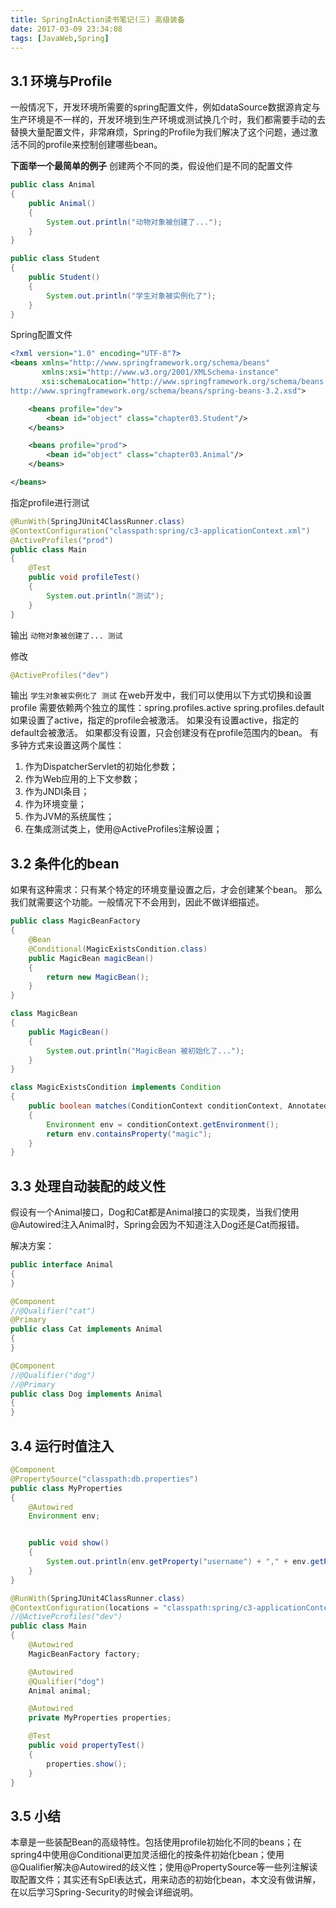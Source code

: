 ```yaml
---
title: SpringInAction读书笔记(三) 高级装备 
date: 2017-03-09 23:34:08
tags: [JavaWeb,Spring]
---
```



## 3.1 环境与Profile
一般情况下，开发环境所需要的spring配置文件，例如dataSource数据源肯定与生产环境是不一样的，开发环境到生产环境或测试换几个时，我们都需要手动的去替换大量配置文件，非常麻烦，Spring的Profile为我们解决了这个问题，通过激活不同的profile来控制创建哪些bean。

<!--more-->

**下面举一个最简单的例子**
创建两个不同的类，假设他们是不同的配置文件


```java
public class Animal
{
    public Animal()
    {
        System.out.println("动物对象被创建了...");
    }
}

public class Student
{
    public Student()
    {
        System.out.println("学生对象被实例化了");
    }
}

```

Spring配置文件

```xml
<?xml version="1.0" encoding="UTF-8"?>
<beans xmlns="http://www.springframework.org/schema/beans"
       xmlns:xsi="http://www.w3.org/2001/XMLSchema-instance"
       xsi:schemaLocation="http://www.springframework.org/schema/beans
http://www.springframework.org/schema/beans/spring-beans-3.2.xsd">

    <beans profile="dev">
        <bean id="object" class="chapter03.Student"/>
    </beans>

    <beans profile="prod">
        <bean id="object" class="chapter03.Animal"/>
    </beans>

</beans>

```

指定profile进行测试

```java
@RunWith(SpringJUnit4ClassRunner.class)
@ContextConfiguration("classpath:spring/c3-applicationContext.xml")
@ActiveProfiles("prod")
public class Main
{
    @Test
    public void profileTest()
    {
        System.out.println("测试");
    }
}

```
输出
`
动物对象被创建了...
测试
`


修改

```java
@ActiveProfiles("dev")
```
输出
`
学生对象被实例化了
测试
`
在web开发中，我们可以使用以下方式切换和设置profile
需要依赖两个独立的属性：spring.profiles.active    spring.profiles.default
如果设置了active，指定的profile会被激活。
如果没有设置active，指定的default会被激活。
如果都没有设置，只会创建没有在profile范围内的bean。
有多钟方式来设置这两个属性：

1. 作为DispatcherServlet的初始化参数；
2. 作为Web应用的上下文参数；
3. 作为JNDI条目；
4. 作为环境变量；
5. 作为JVM的系统属性；
6. 在集成测试类上，使用@ActiveProfiles注解设置；


## 3.2 条件化的bean
如果有这种需求：只有某个特定的环境变量设置之后，才会创建某个bean。
那么我们就需要这个功能。一般情况下不会用到，因此不做详细描述。

```java
public class MagicBeanFactory
{
    @Bean
    @Conditional(MagicExistsCondition.class)
    public MagicBean magicBean()
    {
        return new MagicBean();
    }
}

class MagicBean
{
    public MagicBean()
    {
        System.out.println("MagicBean 被初始化了...");
    }
}

class MagicExistsCondition implements Condition
{
    public boolean matches(ConditionContext conditionContext, AnnotatedTypeMetadata annotatedTypeMetadata)
    {
        Environment env = conditionContext.getEnvironment();
        return env.containsProperty("magic");
    }
}
```
## 3.3 处理自动装配的歧义性
假设有一个Animal接口，Dog和Cat都是Animal接口的实现类，当我们使用@Autowired注入Animal时，Spring会因为不知道注入Dog还是Cat而报错。

解决方案：



```java
public interface Animal
{
}
```

```java
@Component
//@Qualifier("cat")
@Primary
public class Cat implements Animal
{
}
```


```java
@Component
//@Qualifier("dog")
//@Primary
public class Dog implements Animal
{
}
```


## 3.4 运行时值注入

```java
@Component
@PropertySource("classpath:db.properties")
public class MyProperties
{
    @Autowired
    Environment env;


    public void show()
    {
        System.out.println(env.getProperty("username") + "," + env.getProperty("password"));
    }
}

```


```java
@RunWith(SpringJUnit4ClassRunner.class)
@ContextConfiguration(locations = "classpath:spring/c3-applicationContext.xml")
//@ActivePcrofiles("dev")
public class Main
{
    @Autowired
    MagicBeanFactory factory;

    @Autowired
    @Qualifier("dog")
    Animal animal;

    @Autowired
    private MyProperties properties;

    @Test
    public void propertyTest()
    {
        properties.show();
    }
}

```


## 3.5 小结
本章是一些装配Bean的高级特性。包括使用profile初始化不同的beans；在spring4中使用@Conditional更加灵活细化的按条件初始化bean；使用@Qualifier解决@Autowired的歧义性；使用@PropertySource等一些列注解读取配置文件；其实还有SpEl表达式，用来动态的初始化bean，本文没有做讲解，在以后学习Spring-Security的时候会详细说明。


